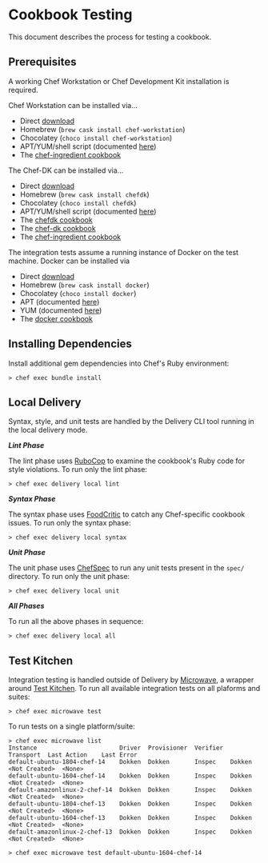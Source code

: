 # Cookbook Testing

This document describes the process for testing a cookbook.

## Prerequisites

A working Chef Workstation or Chef Development Kit installation is required.

Chef Workstation can be installed via...

- Direct [download](https://downloads.chef.io/chef-workstation/)
- Homebrew (`brew cask install chef-workstation`)
- Chocolatey (`choco install chef-workstation`)
- APT/YUM/shell script (documented [here](https://docs.chef.io/packages.html))
- The [chef-ingredient cookbook](https://supermarket.chef.io/cookbooks/chef-ingredient)

The Chef-DK can be installed via...

- Direct [download](https://downloads.chef.io/chef-dk/)
- Homebrew (`brew cask install chefdk`)
- Chocolatey (`choco install chefdk`)
- APT/YUM/shell script (documented [here](https://docs.chef.io/packages.html))
- The [chefdk cookbook](https://supermarket.chef.io/cookbooks/chefdk)
- The [chef-dk cookbook](https://supermarket.chef.io/cookbooks/chef-dk)
- The [chef-ingredient cookbook](https://supermarket.chef.io/cookbooks/chef-ingredient)

The integration tests assume a running instance of Docker on the test machine. Docker can be installed via

- Direct [download](https://store.docker.com/search?type=edition&offering=community)
- Homebrew (`brew cask install docker`)
- Chocolatey (`choco install docker`)
- APT (documented [here](https://docs.docker.com/install/linux/docker-ce/ubuntu/))
- YUM (documented [here](https://docs.docker.com/install/linux/docker-ce/centos/))
- The [docker cookbook](https://supermarket.chef.io/cookbooks/docker)

## Installing Dependencies

Install additional gem dependencies into Chef's Ruby environment:

```shell
> chef exec bundle install
```

## Local Delivery

Syntax, style, and unit tests are handled by the Delivery CLI tool running in the local delivery mode.

***Lint Phase***

The lint phase uses [RuboCop](https://github.com/bbatsov/rubocop) to examine the cookbook's Ruby code for style violations. To run only the lint phase:

```shell
> chef exec delivery local lint
```

***Syntax Phase***

The syntax phase uses [FoodCritic](http://www.foodcritic.io) to catch any Chef-specific cookbook issues. To run only the syntax phase:

```shell
> chef exec delivery local syntax
```

***Unit Phase***

The unit phase uses [ChefSpec](https://github.com/chefspec/chefspec) to run any unit tests present in the `spec/` directory. To run only the unit phase:

```shell
> chef exec delivery local unit
```

***All Phases***

To run all the above phases in sequence:

```shell
> chef exec delivery local all
```

## Test Kitchen

Integration testing is handled outside of Delivery by [Microwave](https://github.com/socrata-platform/kitchen-microwave), a wrapper around  [Test Kitchen](https://kitchen.ci). To run all available integration tests on all plaforms and suites:

```shell
> chef exec microwave test
```

To run tests on a single platform/suite:

```shell
> chef exec microwave list
Instance                       Driver  Provisioner  Verifier  Transport  Last Action    Last Error
default-ubuntu-1804-chef-14    Dokken  Dokken       Inspec    Dokken     <Not Created>  <None>
default-ubuntu-1604-chef-14    Dokken  Dokken       Inspec    Dokken     <Not Created>  <None>
default-amazonlinux-2-chef-14  Dokken  Dokken       Inspec    Dokken     <Not Created>  <None>
default-ubuntu-1804-chef-13    Dokken  Dokken       Inspec    Dokken     <Not Created>  <None>
default-ubuntu-1604-chef-13    Dokken  Dokken       Inspec    Dokken     <Not Created>  <None>
default-amazonlinux-2-chef-13  Dokken  Dokken       Inspec    Dokken     <Not Created>  <None>

> chef exec microwave test default-ubuntu-1604-chef-14
```
